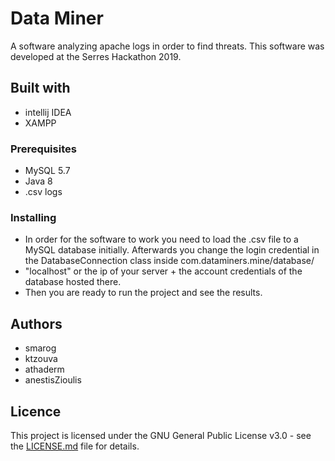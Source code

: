 # Data Miner

A software analyzing apache logs in order to find threats. This software was developed at the Serres Hackathon 2019.

## Built with
* intellij IDEA
* XAMPP

### Prerequisites
* MySQL 5.7
* Java 8 
* .csv logs

### Installing
* In order for the software to work you need to load the .csv file to a MySQL database initially.
Afterwards you change the login credential in the DatabaseConnection class inside com.dataminers.mine/database/
* "localhost" or the ip of your server + the account credentials of the database hosted there.
* Then you are ready to run the project and see the results.

## Authors
* smarog
* ktzouva
* athaderm
* anestisZioulis

## Licence
This project is licensed under the GNU General Public License v3.0 - see the [LICENSE.md](LICENSE.md) file for details.
